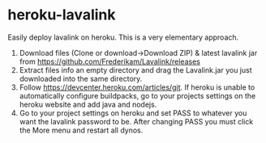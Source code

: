 # heroku-lavalink
Easily deploy lavalink on heroku.
This is a very elementary approach.

1. Download files (Clone or download->Download ZIP) & latest lavalink jar from https://github.com/Frederikam/Lavalink/releases
2. Extract files info an empty directory and drag the Lavalink.jar you just downloaded into the same directory.
3. Follow https://devcenter.heroku.com/articles/git.
If heroku is unable to automatically configure buildpacks, go to your projects settings on the heroku website and add java and nodejs.
4. Go to your project settings on heroku and set PASS to whatever you want the lavalink password to be.
After changing PASS you must click the More menu and restart all dynos.

